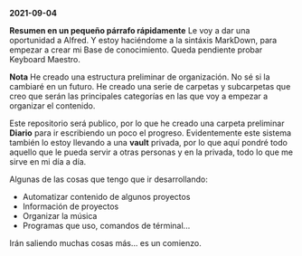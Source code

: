 **2021-09-04**

**Resumen en un pequeño párrafo rápidamente**
Le voy a dar una oportunidad a Alfred. Y estoy haciéndome a la sintáxis MarkDown, para empezar a crear mi Base de conocimiento. Queda pendiente probar Keyboard Maestro.

**Nota**
He creado una estructura preliminar de organización. No sé si la cambiaré en un futuro. He creado una serie de carpetas y subcarpetas que creo que serán las principales categorías en las que voy a empezar a organizar el contenido.

Este repositorio será publico, por lo que he creado una carpeta preliminar **Diario** para ir escribiendo un poco el progreso. Evidentemente este sistema también lo estoy llevando a una **vault** privada, por lo que aquí pondré todo aquello que le pueda servir a otras personas y en la privada, todo lo que me sirve en mi día a día.

Algunas de las cosas que tengo que ir desarrollando:
- Automatizar contenido de algunos proyectos
- Información de proyectos
- Organizar la música
- Programas que uso, comandos de términal... 

Irán saliendo muchas cosas más... es un comienzo.